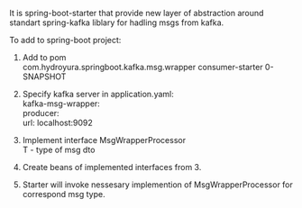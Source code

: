 It is spring-boot-starter that provide new layer of abstraction around standart spring-kafka liblary for hadling msgs from kafka.<br>

To add to spring-boot project:<br>
1. Add to pom<br>
		<dependency>
			<groupId>com.hydroyura.springboot.kafka.msg.wrapper</groupId>
			<artifactId>consumer-starter</artifactId>
			<version>0-SNAPSHOT</version>
		</dependency>
2. Specify kafka server in application.yaml:<br>
    kafka-msg-wrapper:<br>
      producer:<br>
        url: localhost:9092<br>
   
3. Implement interface MsgWrapperProcessor<T> <br>
   T - type of msg dto

4. Create beans of implemented interfaces from 3.<br>
5. Starter will invoke nessesary implemention of MsgWrapperProcessor<T> for correspond msg type.
